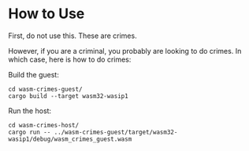 # How to Use

First, do not use this. These are crimes.

However, if you are a criminal, you probably are looking to do crimes. In which case, here is how to do crimes:

Build the guest:

```
cd wasm-crimes-guest/
cargo build --target wasm32-wasip1
```

Run the host:

```
cd wasm-crimes-host/
cargo run -- ../wasm-crimes-guest/target/wasm32-wasip1/debug/wasm_crimes_guest.wasm
```
